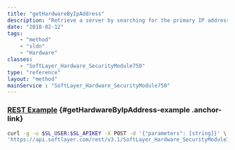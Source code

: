 ```yaml
---
title: "getHardwareByIpAddress"
description: "Retrieve a server by searching for the primary IP address. "
date: "2018-02-12"
tags:
    - "method"
    - "sldn"
    - "Hardware"
classes:
    - "SoftLayer_Hardware_SecurityModule750"
type: "reference"
layout: "method"
mainService : "SoftLayer_Hardware_SecurityModule750"
---
```


### [REST Example](#getHardwareByIpAddress-example) <a href="/article/rest/"><i class="fas fa-question"></i></a> {#getHardwareByIpAddress-example .anchor-link} 
```bash
curl -g -u $SL_USER:$SL_APIKEY -X POST -d '{"parameters": [string]}' \
'https://api.softlayer.com/rest/v3.1/SoftLayer_Hardware_SecurityModule750/getHardwareByIpAddress'
```
